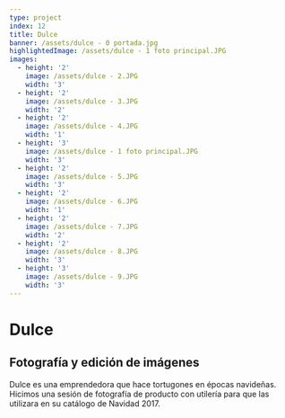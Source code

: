 ```yaml
---
type: project
index: 12
title: Dulce
banner: /assets/dulce - 0 portada.jpg
highlightedImage: /assets/dulce - 1 foto principal.JPG
images:
  - height: '2'
    image: /assets/dulce - 2.JPG
    width: '3'
  - height: '2'
    image: /assets/dulce - 3.JPG
    width: '2'
  - height: '2'
    image: /assets/dulce - 4.JPG
    width: '1'
  - height: '3'
    image: /assets/dulce - 1 foto principal.JPG
    width: '3'
  - height: '2'
    image: /assets/dulce - 5.JPG
    width: '3'
  - height: '2'
    image: /assets/dulce - 6.JPG
    width: '1'
  - height: '2'
    image: /assets/dulce - 7.JPG
    width: '2'
  - height: '2'
    image: /assets/dulce - 8.JPG
    width: '3'
  - height: '3'
    image: /assets/dulce - 9.JPG
    width: '3'
---
```

# Dulce

## Fotografía y edición de imágenes

Dulce es una emprendedora que hace tortugones en épocas navideñas. Hicimos una sesión de fotografía de producto con utilería para que las utilizara en su catálogo de Navidad 2017.
